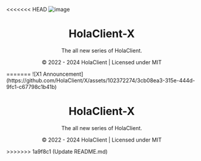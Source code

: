 <<<<<<< HEAD
![image](https://github.com/HolaClient/X/assets/102372274/2f590cde-ec86-4143-9594-3e18b956aac3)

<h1 align="center" dir="auto">HolaClient-X</h1>
<p align="center">
The all new series of HolaClient.
</p>

<p align="center">
© 2022 - 2024 HolaClient | Licensed under MIT
</p>
=======
![X1 Announcement](https://github.com/HolaClient/X/assets/102372274/3cb08ea3-315e-444d-9fc1-c67798c1b41b)

<h1 align="center" dir="auto">HolaClient-X</h1>
<p align="center">
The all new series of HolaClient.
</p>

<p align="center">
© 2022 - 2024 HolaClient | Licensed under MIT
</p>
>>>>>>> 1a9f8c1 (Update README.md)
